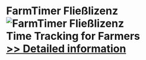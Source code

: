# FarmTimer Fließlizenz<br />![FarmTimer Fließlizenz](https://mycommerce.akamaized.net/api/pimages/P300227483/BIG/300227483.GIF)<br />Time Tracking for Farmers<br />[>> Detailed information](https://secure.shareit.com/shareit/product.html?productid=300227483&affiliateid=200057808)